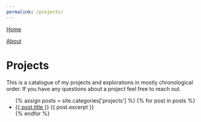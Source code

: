 ```yaml
---
permalink: /projects/
---
```


<!--
   Copyright 2022 Henry R. Chronowski

   Built from Daniel Buckstein's template at https://dbuckstein.github.io/
   
   Licensed under the Apache License, Version 2.0 (the "License");
   you may not use this file except in compliance with the License.
   You may obtain a copy of the License at

       http://www.apache.org/licenses/LICENSE-2.0

   Unless required by applicable law or agreed to in writing, software
   distributed under the License is distributed on an "AS IS" BASIS,
   WITHOUT WARRANTIES OR CONDITIONS OF ANY KIND, either express or implied.
   See the License for the specific language governing permissions and
   limitations under the License.
-->


[Home](../)

<!--
[Blog](/blog/)
-->

[About](/about/)


# Projects

This is a catalogue of my projects and explorations in mostly chronological order. If you have any questions about a project feel free to reach out.

<ul>
  {% assign posts = site.categories['projects'] %}
  {% for post in posts %}
    <li>
      <a href="{{ post.url }}">{{ post.title }}</a>
      {{ post.excerpt }}
    </li>
  {% endfor %}
</ul>